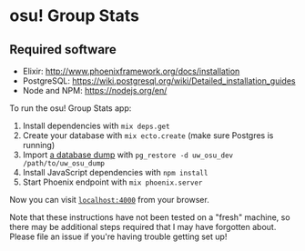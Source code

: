 # osu! Group Stats

## Required software

* Elixir: http://www.phoenixframework.org/docs/installation
* PostgreSQL: https://wiki.postgresql.org/wiki/Detailed_installation_guides
* Node and NPM: https://nodejs.org/en/

To run the osu! Group Stats app:

  1. Install dependencies with `mix deps.get`
  2. Create your database with `mix ecto.create` (make sure Postgres is running)
  3. Import [a database dump](https://www.dropbox.com/s/6cmgvht8iicnswq/uw_osu_dump_008?dl=0) with `pg_restore -d uw_osu_dev /path/to/uw_osu_dump`
  4. Install JavaScript dependencies with `npm install`
  3. Start Phoenix endpoint with `mix phoenix.server`

Now you can visit [`localhost:4000`](http://localhost:4000) from your browser.

Note that these instructions have not been tested on a "fresh" machine, so there may be additional steps required that I may have forgotten about. Please file an issue if you're having trouble getting set up!
